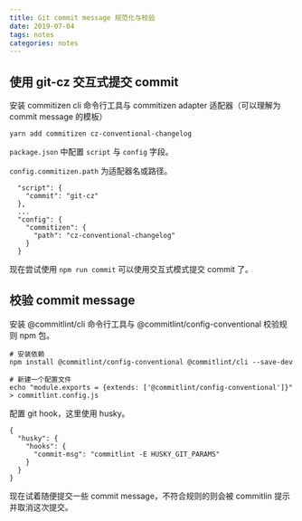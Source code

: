 ```yaml
---
title: Git commit message 规范化与校验
date: 2019-07-04
tags: notes
categories: notes
---
```



## 使用 git-cz 交互式提交 commit

安装 commitizen cli 命令行工具与 commitizen adapter 适配器（可以理解为 commit message 的模板）
```
yarn add commitizen cz-conventional-changelog
```

`package.json` 中配置 `script` 与 `config` 字段。

`config.commitizen.path` 为适配器名或路径。

```
  "script": {
    "commit": "git-cz"
  },
  ...
  "config": {
    "commitizen": {
      "path": "cz-conventional-changelog"
    }
  }
```

现在尝试使用 `npm run commit` 可以使用交互式模式提交 commit 了。


## 校验 commit message

安装 @commitlint/cli 命令行工具与 @commitlint/config-conventional 校验规则 npm 包。
```shell
# 安装依赖
npm install @commitlint/config-conventional @commitlint/cli --save-dev

# 新建一个配置文件
echo "module.exports = {extends: ['@commitlint/config-conventional']}" > commitlint.config.js
```

配置 git hook，这里使用 husky。
```
{
  "husky": {
    "hooks": {
      "commit-msg": "commitlint -E HUSKY_GIT_PARAMS"
    }  
  }
}
```

现在试着随便提交一些 commit message，不符合规则的则会被 commitlin 提示并取消这次提交。
<!--stackedit_data:
eyJoaXN0b3J5IjpbLTIxMDA2ODM5MywxOTQ4MTQwOTA5XX0=
-->
